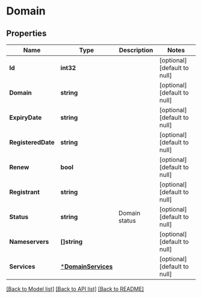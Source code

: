 # Domain

## Properties
Name | Type | Description | Notes
------------ | ------------- | ------------- | -------------
**Id** | **int32** |  | [optional] [default to null]
**Domain** | **string** |  | [optional] [default to null]
**ExpiryDate** | **string** |  | [optional] [default to null]
**RegisteredDate** | **string** |  | [optional] [default to null]
**Renew** | **bool** |  | [optional] [default to null]
**Registrant** | **string** |  | [optional] [default to null]
**Status** | **string** | Domain status | [optional] [default to null]
**Nameservers** | **[]string** |  | [optional] [default to null]
**Services** | [***DomainServices**](DomainServices.md) |  | [optional] [default to null]

[[Back to Model list]](../README.md#documentation-for-models) [[Back to API list]](../README.md#documentation-for-api-endpoints) [[Back to README]](../README.md)

